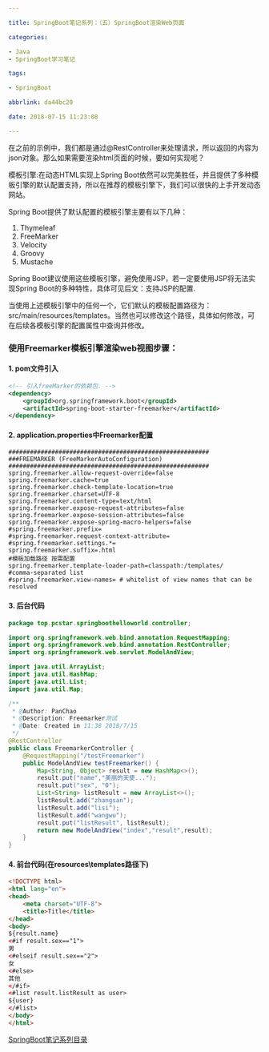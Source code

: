 ```yaml
---

title: SpringBoot笔记系列：（五）SpringBoot渲染Web页面

categories:

- Java
- SpringBoot学习笔记

tags:

- SpringBoot

abbrlink: da44bc20

date: 2018-07-15 11:23:08

---
```


在之前的示例中，我们都是通过@RestController来处理请求，所以返回的内容为json对象。那么如果需要渲染html页面的时候，要如何实现呢？

<!-- more -->

模板引擎:在动态HTML实现上Spring Boot依然可以完美胜任，并且提供了多种模板引擎的默认配置支持，所以在推荐的模板引擎下，我们可以很快的上手开发动态网站。

Spring Boot提供了默认配置的模板引擎主要有以下几种：

1. Thymeleaf
2. FreeMarker
3. Velocity
4. Groovy
5. Mustache

Spring Boot建议使用这些模板引擎，避免使用JSP，若一定要使用JSP将无法实现Spring Boot的多种特性，具体可见后文：支持JSP的配置.

当使用上述模板引擎中的任何一个，它们默认的模板配置路径为：src/main/resources/templates。当然也可以修改这个路径，具体如何修改，可在后续各模板引擎的配置属性中查询并修改。

### 使用Freemarker模板引擎渲染web视图步骤： ###

#### 1. pom文件引入 ####

```xml
<!-- 引入freeMarker的依赖包. -->
<dependency>
    <groupId>org.springframework.boot</groupId>
    <artifactId>spring-boot-starter-freemarker</artifactId>
</dependency>
```

#### 2. application.properties中Freemarker配置 ####

```properties
########################################################
###FREEMARKER (FreeMarkerAutoConfiguration)
########################################################
spring.freemarker.allow-request-override=false
spring.freemarker.cache=true
spring.freemarker.check-template-location=true
spring.freemarker.charset=UTF-8
spring.freemarker.content-type=text/html
spring.freemarker.expose-request-attributes=false
spring.freemarker.expose-session-attributes=false
spring.freemarker.expose-spring-macro-helpers=false
#spring.freemarker.prefix=
#spring.freemarker.request-context-attribute=
#spring.freemarker.settings.*=
spring.freemarker.suffix=.html
#模板加载路径 按需配置
spring.freemarker.template-loader-path=classpath:/templates/
#comma-separated list
#spring.freemarker.view-names= # whitelist of view names that can be resolved
```

#### 3. 后台代码 ####

```java
package top.pcstar.springboothelloworld.controller;

import org.springframework.web.bind.annotation.RequestMapping;
import org.springframework.web.bind.annotation.RestController;
import org.springframework.web.servlet.ModelAndView;

import java.util.ArrayList;
import java.util.HashMap;
import java.util.List;
import java.util.Map;

/**
 * @Author: PanChao
 * @Description: Freemarker测试
 * @Date: Created in 11:38 2018/7/15
 */
@RestController
public class FreemarkerController {
    @RequestMapping("/testFreemarker")
    public ModelAndView testFreemarker() {
        Map<String, Object> result = new HashMap<>();
        result.put("name","美丽的天使...");
        result.put("sex", "0");
        List<String> listResult = new ArrayList<>();
        listResult.add("zhangsan");
        listResult.add("lisi");
        listResult.add("wangwu");
        result.put("listResult", listResult);
        return new ModelAndView("index","result",result);
    }
}
```

#### 4. 前台代码(在resources\templates路径下) ####

```html
<!DOCTYPE html>
<html lang="en">
<head>
    <meta charset="UTF-8">
    <title>Title</title>
</head>
<body>
${result.name}
<#if result.sex=="1">
男
<#elseif result.sex=="2">
女
<#else>
其他
</#if>
<#list result.listResult as user>
${user}
</#list>
</body>
</html>
```

[SpringBoot笔记系列目录](./2018-05-28-SpringBoot笔记系列目录.md)
